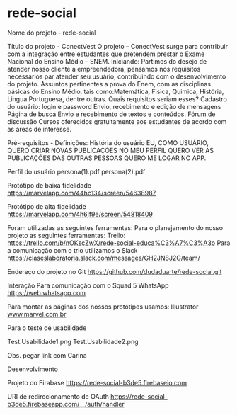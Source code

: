 # rede-social
Nome do projeto - rede-social

Título do projeto - ConectVest O projeto – ConectVest surge para contribuir com a integração entre estudantes que pretendem prestar o Exame Nacional do Ensino Médio – ENEM. Iníciando: Partimos do desejo de atender nosso cliente a empreendedora, pensamos nos requisitos necessários par atender seu usuário, contribuindo com o desenvolvimento do projeto. Assuntos pertinentes a prova do Enem, com as disciplinas básicas do Ensino Médio, tais como:Matemática, Fisica, Quimica, História, Lingua Portuguesa, dentre outras. Quais requisitos seriam esses? Cadastro do usuário: login e password Envio, recebimento e edição de mensagens Página de busca Envio e recebimento de textos e conteúdos. Fórum de discussão Cursos oferecidos gratuitamente aos estudantes de acordo com as áreas de interesse.

Pré-requisitos - Definições: História do usuário EU, COMO USUÁRIO, QUERO CRIAR NOVAS PUBLICAÇÕES NO MEU PERFIL QUERO VER AS PUBLICAÇÕES DAS OUTRAS PESSOAS QUERO ME LOGAR NO APP.

Perfil do usuário persona(1).pdf persona(2).pdf

Protótipo de baixa fidelidade
https://marvelapp.com/44hc134/screen/54638987

Protótipo de alta fidelidade
https://marvelapp.com/4h6jf9e/screen/54818409

Foram utilizadas as seguintes ferramentas: Para o planejamento do nosso projeto as seguintes ferramentas: Trello: https://trello.com/b/nOKscZwX/rede-social-educa%C3%A7%C3%A3o Para a comunicação com o trio utilizamos o Slack https://claseslaboratoria.slack.com/messages/GH2JN8J2G/team/

Endereço do projeto no Git https://github.com/dudaduarte/rede-social.git

Interação 
Para comunicação com o Squad 5 WhatsApp https://web.whatsapp.com

Para montar as páginas dos nossos protótipos usamos: Illustrator www.marvel.com.br

Para o teste de usabilidade 

Test.Usabilidade1.png
Test.Usabilidade2.png

Obs. pegar link com Carina


Desenvolvimento

Projeto do Firabase
https://rede-social-b3de5.firebaseio.com

URI de redirecionamento de OAuth
https://rede-social-b3de5.firebaseapp.com/__/auth/handler